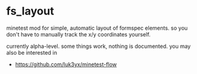 # fs_layout

minetest mod for simple, automatic layout of formspec elements. so you don't have to manually track the
x/y coordinates yourself.

currently alpha-level. some things work, nothing is documented. you may also be interested in
* https://github.com/luk3yx/minetest-flow
